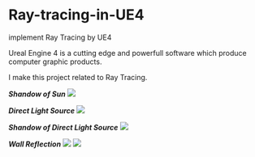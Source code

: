 # Ray-tracing-in-UE4
implement Ray Tracing by UE4


Ureal Engine 4 is a cutting edge and powerfull software which produce computer graphic products.

I make this project related to Ray Tracing.

***Shandow of Sun***
 ![](https://github.com/XuchenSun/Ray-tracing-in-UE4/blob/master/shadowOfSun.png)

***Direct Light Source***
![](https://github.com/XuchenSun/Ray-tracing-in-UE4/blob/master/DirectLightSource.png)


***Shandow of Direct Light Source***
![](https://github.com/XuchenSun/Ray-tracing-in-UE4/blob/master/ShandowOfDirectLightSource.png)

***Wall Reflection***
![](https://github.com/XuchenSun/Ray-tracing-in-UE4/blob/master/WallReflection1.png)
![](https://github.com/XuchenSun/Ray-tracing-in-UE4/blob/master/WallReflection0.png)
